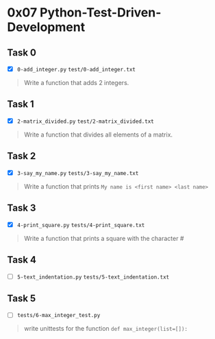 # 0x07 Python-Test-Driven-Development

## Task 0
- [x] `0-add_integer.py` `test/0-add_integer.txt`
> Write a function that adds 2 integers.

## Task 1
- [x] `2-matrix_divided.py` `test/2-matrix_divided.txt`
> Write a function that divides all elements of a matrix.

## Task 2
- [x] `3-say_my_name.py` `tests/3-say_my_name.txt`
> Write a function that prints `My name is <first name> <last name>`

## Task 3
- [x] `4-print_square.py` `tests/4-print_square.txt`
> Write a function that prints a square with the character #

## Task 4
- [ ] `5-text_indentation.py` `tests/5-text_indentation.txt`

## Task 5
- [ ] `tests/6-max_integer_test.py`
> write unittests for the function `def max_integer(list=[]):`
